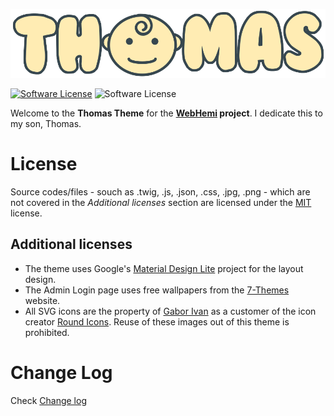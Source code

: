 ![Thomas Blog](static/img/logo.png)

[![Software License](https://img.shields.io/badge/license-MIT-brightgreen.svg?style=flat-square)](LICENSE)
![Software License](https://img.shields.io/badge/Version-0.0.4-blue.svg?style=flat-square)

Welcome to the **Thomas Theme** for the **[WebHemi](https://github.com/Gixx/WebHemi) project**. I dedicate this to my son, Thomas. 

# License #
Source codes/files - souch as .twig, .js, .json, .css, .jpg, .png - which are not covered in the _Additional licenses_ section are licensed under the [MIT](LICENSE) license. 

## Additional licenses ##

* The theme uses Google's [Material Design Lite](https://getmdl.io) project for the layout design.
* The Admin Login page uses free wallpapers from the [7-Themes](http://7-themes.com) website.
* All SVG icons are the property of [Gabor Ivan](https://github.com/Gixx) as a customer of the icon creator [Round Icons](https://roundicons.com/usage-license/). Reuse of these images out of this theme is prohibited. 

# Change Log #
Check [Change log](CHANGELOG.md)
